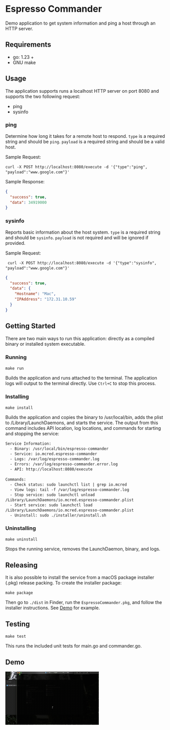 # Espresso Commander
Demo application to get system information and ping a host through an HTTP server.

## Requirements
* go: 1.23 +
* GNU make

## Usage
The application supports runs a localhost HTTP server on port 8080 and supports the two following request:
* ping
* sysinfo

### ping
Determine how long it takes for a remote host to respond. `type` is a required string and should be `ping`. `payload` is a required string and should be a valid host.  

Sample Request:
```shell
curl -X POST http://localhost:8080/execute -d '{"type":"ping", "payload":"www.google.com"}'
```
Sample Response:
```json
{
  "success": true,
  "data": 34919000
}
```

### sysinfo
Reports basic information about the host system. `type` is a required string and should be `sysinfo`. `payload` is not required and will be ignored if provided. 

Sample Request:
```shell
 curl -X POST http://localhost:8080/execute -d '{"type":"sysinfo", "payload":"www.google.com"}'
```
```json
{
  "success": true,
  "data": {
    "Hostname": "Mac",
    "IPAddress": "172.31.10.59"
  }
}
```

## Getting Started
There are two main ways to run this application: directly as a compiled binary or installed system executable. 

### Running
```shell
make run
```
Builds the application and runs attached to the terminal. The application logs will output to the terminal directly. Use `Ctrl+C` to stop this process.

### Installing
```shell
make install
```
Builds the application and copies the binary to /usr/local/bin, adds the plist to /Library/LaunchDaemons, and starts the service. The output from this command includes API location, log locations, and commands for starting and stopping the service:
```
Service Information:
  - Binary: /usr/local/bin/espresso-commander
  - Service: io.mcred.espresso-commander
  - Logs: /var/log/espresso-commander.log
  - Errors: /var/log/espresso-commander.error.log
  - API: http://localhost:8080/execute

Commands:
  - Check status: sudo launchctl list | grep io.mcred
  - View logs: tail -f /var/log/espresso-commander.log
  - Stop service: sudo launchctl unload /Library/LaunchDaemons/io.mcred.espresso-commander.plist
  - Start service: sudo launchctl load /Library/LaunchDaemons/io.mcred.espresso-commander.plist
  - Uninstall: sudo ./installer/uninstall.sh
```

### Uninstalling
```shell
make uninstall
```
Stops the running service, removes the LaunchDaemon, binary, and logs. 

## Releasing
It is also possible to install the service from a macOS package installer (.pkg) release packing. To create the installer package:
```shell
make package
```
Then go to `./dist` in Finder, run the `EspressoCommander.pkg`, and follow the installer instructions. See [Demo](#demo) for example. 

## Testing
```shell
make test
```
This runs the included unit tests for main.go and commander.go.

## Demo
![Espresso Commander Demo](assets/demo.gif)